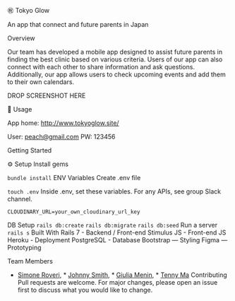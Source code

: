 
㊗️ Tokyo Glow

An app that connect and future parents in Japan

Overview

Our team has developed a mobile app designed to assist future parents in finding the best clinic based on various criteria. Users of our app can also connect with each other to share information and ask questions. Additionally, our app allows users to check upcoming events and add them to their own calendars.

DROP SCREENSHOT HERE

📕 Usage

App home: http://www.tokyoglow.site/

User: peach@gmail.com
PW: 123456


Getting Started

⚙️ Setup
Install gems

`bundle install`
ENV Variables
Create .env file

`touch .env`
Inside .env, set these variables. For any APIs, see group Slack channel.

`CLOUDINARY_URL=your_own_cloudinary_url_key`

DB Setup
`rails db:create`
`rails db:migrate`
`rails db:seed`
Run a server
`rails s`
Built With
Rails 7 - Backend / Front-end
Stimulus JS - Front-end JS
Heroku - Deployment
PostgreSQL - Database
Bootstrap — Styling
Figma — Prototyping


Team Members
* [Simone Roveri](https://www.linkedin.com/in/simone-roveri/), * [Johnny Smith](https://www.linkedin.com/in/jonathan-smith-046007138/), * [Giulia Menin](https://www.linkedin.com/in/giuliamenin/), * [Tenny Ma](https://www.linkedin.com/in/tennyma/)
Contributing
Pull requests are welcome. For major changes, please open an issue first to discuss what you would like to change.
